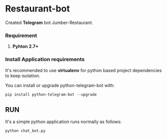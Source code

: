 # Restaurant-bot

Created **Telegram** bot Jumber-Restaurant.

### Requirement
1. **Pyhton 2.7+**

### Install Application requirements

It's recommended to use **virtualenv** for python based project dependencies to keep isolation.


You can install or upgrade python-telegram-bot with:

```
pip install python-telegram-bot --upgrade
```


## RUN
It's a simple python application runs normally as follows:
```
python chat_bot.py
```
